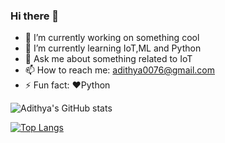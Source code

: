 ### Hi there 👋

- 🔭 I’m currently working on something cool
- 🌱 I’m currently learning IoT,ML and Python
- 💬 Ask me about something related to IoT
- 📫 How to reach me: adithya0076@gmail.com
- ⚡ Fun fact: ❤️Python

![Adithya's GitHub stats](https://github-readme-stats.vercel.app/api?username=adithya0076&show_icons=true&theme=radical)

[![Top Langs](https://github-readme-stats.vercel.app/api/top-langs/?username=adithya0076&langs_count=8)](https://github.com/adithya0076/assettracker)
